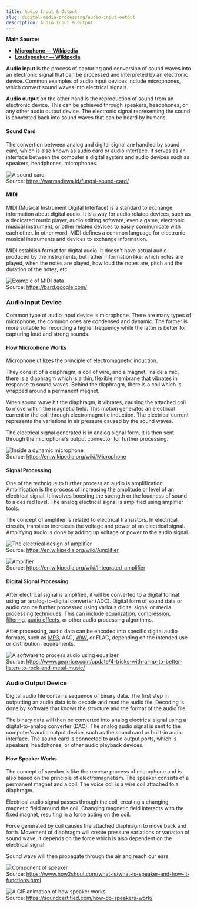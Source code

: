 ```yaml
---
title: Audio Input & Output
slug: digital-media-processing/audio-input-output
description: Audio Input & Output
---
```


**Main Source:**

- **[Microphone — Wikipedia](https://en.wikipedia.org/wiki/Microphone)**
- **[Loudspeaker — Wikipedia](https://en.wikipedia.org/wiki/Loudspeaker)**

**Audio input** is the process of capturing and conversion of sound waves into an electronic signal that can be processed and interpreted by an electronic device. Common examples of audio input devices include microphones, which convert sound waves into electrical signals.

**Audio output** on the other hand is the reproduction of sound from an electronic device. This can be achieved through speakers, headphones, or any other audio output device. The electronic signal representing the sound is converted back into sound waves that can be heard by humans.

#### Sound Card

The convertion between analog and digital signal are handled by sound card, which is also known as audio card or audio interface. It serves as an interface between the computer's digital system and audio devices such as speakers, headphones, microphones.

![A sound card](./sound-card.jpeg)  
Source: https://warmadewa.id/fungsi-sound-card/

#### MIDI

MIDI (Musical Instrument Digital Interface) is a standard to exchange information about digital audio. It is a way for audio related devices, such as a dedicated music player, audio editing software, even a game, electronic musical instrument, or other related devices to easily communicate with each other. In other word, MIDI defines a common language for electronic musical instruments and devices to exchange information.

MIDI establish format for digital audio. It doesn't have actual audio produced by the instruments, but rather information like: which notes are played, when the notes are played, how loud the notes are, pitch and the duration of the notes, etc.

![Example of MIDI data](./midi-example.png)  
Source: https://bard.google.com/

### Audio Input Device

Common type of audio input device is microphone. There are many types of microphone, the common ones are condensed and dynamic. The former is more suitable for recording a higher frequency while the latter is better for capturing loud and strong sounds.

#### How Microphone Works

Microphone utilizes the principle of electromagnetic induction.

They consist of a diaphragm, a coil of wire, and a magnet. Inside a mic, there is a diaphragm which is a thin, flexible membrane that vibrates in response to sound waves. Behind the diaphragm, there is a coil which is wrapped around a permanent magnet.

When sound wave hit the diaphragm, it vibrates, causing the attached coil to move within the magnetic field. This motion generates an electrical current in the coil through electromagnetic induction. The electrical current represents the variations in air pressure caused by the sound waves.

The electrical signal generated is in analog signal form, it is then sent through the microphone's output connector for further processing.

![Inside a dynamic microphone](./microphone.png)  
Source: https://en.wikipedia.org/wiki/Microphone

#### Signal Processing

One of the technique to further process an audio is amplification. Amplification is the process of increasing the amplitude or level of an electrical signal. It involves boosting the strength or the loudness of sound to a desired level. The analog electrical signal is amplified using amplifier tools.

The concept of amplifier is related to electrical transistors. In electrical circuits, transistor increases the voltage and power of an electrical signal. Amplifying audio is done by adding up voltage or power to the audio signal.

![The electrical design of amplifier](./amplifier-design.png)  
Source: https://en.wikipedia.org/wiki/Amplifier

![Amplifier](./amplifier.jpeg)  
Source: https://en.wikipedia.org/wiki/Integrated_amplifier

#### Digital Signal Processing

After electrical signal is amplified, it will be converted to a digital format using an analog-to-digital converter (ADC). Digital form of sound data or audio can be further processed using various digital signal or media processing techniques. This can include [equalization](/digital-media-processing/audio-equalization), [compression](/digital-signal-processing/compression), [filtering](/digital-signal-processing/filtering), [audio effects](/digital-media-processing/audio-effects), or other audio processing algorithms.

After processing, audio data can be encoded into specific digital audio formats, such as [MP3](/digital-media-processing/mp3), AAC, [WAV](/digital-media-processing/), or FLAC, depending on the intended use or distribution requirements.

![A software to process audio using equalizer](./digital-audio-processing.jpeg)  
Source: https://www.gearrice.com/update/4-tricks-with-aimp-to-better-listen-to-rock-and-metal-music/

### Audio Output Device

Digital audio file contains sequence of binary data. The first step in outputting an audio data is to decode and read the audio file. Decoding is done by software that knows the structure and the format of the audio file.

The binary data will then be converted into analog electrical signal using a digital-to-analog converter (DAC). The analog audio signal is sent to the computer's audio output device, such as the sound card or built-in audio interface. The sound card is connected to audio output ports, which is speakers, headphones, or other audio playback devices.

#### How Speaker Works

The concept of speaker is like the reverse process of microphone and is also based on the principle of electromagnetism. The speaker consists of a permanent magnet and a coil. The voice coil is a wire coil attached to a diaphragm.

Electrical audio signal passes through the coil, creating a changing magnetic field around the coil. Changing magnetic field interacts with the fixed magnet, resulting in a force acting on the coil.

Force generated by coil causes the attached diaphragm to move back and forth. Movement of diaphragm will create pressure variations or variation of sound wave, it depends on the force which is also dependent on the electrical signal.

Sound wave will then propagate through the air and reach our ears.

![Component of speaker](./speaker.jpg)  
Source: https://www.how2shout.com/what-is/what-is-speaker-and-how-it-functions.html

![A GIF animation of how speaker works](./speaker.gif)  
Source: https://soundcertified.com/how-do-speakers-work/

